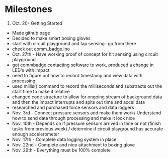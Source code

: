 # Milestones

1. Oct. 20- Getting Started
 * Made github page
 * Decided to make smart boxing gloves
 * start with circuit playground and tap sensing- go from there
 * check out comm_badge.ino
* Oct. 27th - Have working proof of concept for hit sensing using circuit playground
 * got commbadge contacting software to work, produced a change in LED's with impact
 * need to figure out how to record timestamp and view data with processing
 * used millis() command to record the milliseconds and substracts out the start time to make it relative
 * changed code structure to allow for ongoing stream of background data and then the impact interrupts and spits out time and accel data
 * researched and purchased force sensors and data loggers
* Nov. 3rd - Connect pressure sensors and make them work/ Understand how to send data through processing and make it look nice
* Nov. 10th - Depends on if pressure sensors arrived in time or not (finish tasks from previous week) / determine if circuit playground has accurate enough accelerometer
* Nov. 17th - Complete data logging system in place
* Nov. 22nd - Complete and nice attachment to boxing glove
* Nov. 29th - Everything must be 100% complete
 
